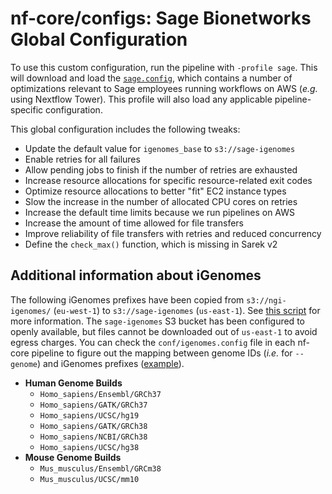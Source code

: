 # nf-core/configs: Sage Bionetworks Global Configuration

To use this custom configuration, run the pipeline with `-profile sage`. This will download and load the [`sage.config`](../conf/sage.config), which contains a number of optimizations relevant to Sage employees running workflows on AWS (_e.g._ using Nextflow Tower). This profile will also load any applicable pipeline-specific configuration.

This global configuration includes the following tweaks:

- Update the default value for `igenomes_base` to `s3://sage-igenomes`
- Enable retries for all failures
- Allow pending jobs to finish if the number of retries are exhausted
- Increase resource allocations for specific resource-related exit codes
- Optimize resource allocations to better "fit" EC2 instance types
- Slow the increase in the number of allocated CPU cores on retries
- Increase the default time limits because we run pipelines on AWS
- Increase the amount of time allowed for file transfers
- Improve reliability of file transfers with retries and reduced concurrency
- Define the `check_max()` function, which is missing in Sarek v2

## Additional information about iGenomes

The following iGenomes prefixes have been copied from `s3://ngi-igenomes/` (`eu-west-1`) to `s3://sage-igenomes` (`us-east-1`). See [this script](https://github.com/Sage-Bionetworks-Workflows/nextflow-infra/blob/main/bin/mirror-igenomes.sh) for more information. The `sage-igenomes` S3 bucket has been configured to openly available, but files cannot be downloaded out of `us-east-1` to avoid egress charges. You can check the `conf/igenomes.config` file in each nf-core pipeline to figure out the mapping between genome IDs (_i.e._ for `--genome`) and iGenomes prefixes ([example](https://github.com/nf-core/rnaseq/blob/89bf536ce4faa98b4d50a8ec0a0343780bc62e0a/conf/igenomes.config#L14-L26)).

- **Human Genome Builds**
  - `Homo_sapiens/Ensembl/GRCh37`
  - `Homo_sapiens/GATK/GRCh37`
  - `Homo_sapiens/UCSC/hg19`
  - `Homo_sapiens/GATK/GRCh38`
  - `Homo_sapiens/NCBI/GRCh38`
  - `Homo_sapiens/UCSC/hg38`
- **Mouse Genome Builds**
  - `Mus_musculus/Ensembl/GRCm38`
  - `Mus_musculus/UCSC/mm10`
